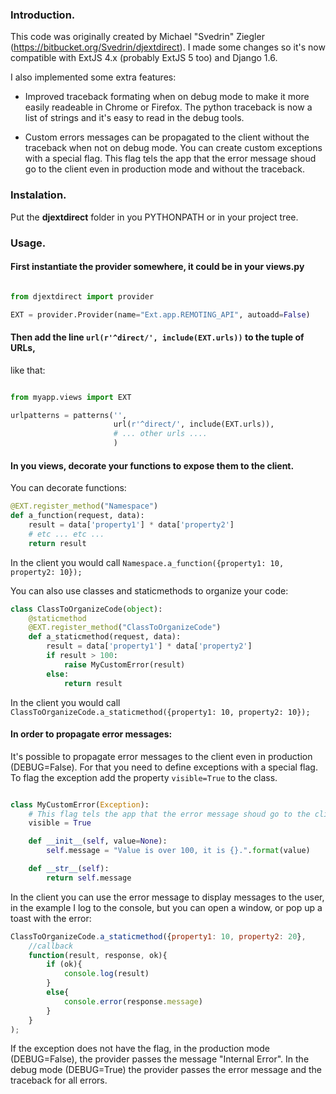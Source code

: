 ### Introduction.

This code was originally created by Michael "Svedrin" Ziegler (https://bitbucket.org/Svedrin/djextdirect).
I made some changes so it's now compatible with ExtJS 4.x (probably ExtJS 5 too) and Django 1.6.

I also implemented some extra features:

 - Improved traceback formating when on debug mode to make it more easily readeable in Chrome or Firefox.
    The python traceback is now a list of strings and it's easy to read in the debug tools.

 - Custom errors messages can be propagated to the client without the traceback when not on debug mode.
    You can create custom exceptions with a special flag. This flag tels the app that the error message shoud
    go to the client even in production mode and without the traceback.

### Instalation.

Put the **djextdirect** folder in you PYTHONPATH or in your project tree.

### Usage.

#### First instantiate the provider somewhere, it could be in your views.py

```python

from djextdirect import provider

EXT = provider.Provider(name="Ext.app.REMOTING_API", autoadd=False)

```

#### Then add the line `url(r'^direct/', include(EXT.urls))` to the tuple of URLs,
like that:

```python

from myapp.views import EXT

urlpatterns = patterns('',
                       url(r'^direct/', include(EXT.urls)),
                       # ... other urls ....
                       )
```


#### In you views, decorate your functions to expose them to the client.

You can decorate functions:

```python
@EXT.register_method("Namespace")
def a_function(request, data):
    result = data['property1'] * data['property2']
    # etc ... etc ...
    return result
```

In the client you would call `Namespace.a_function({property1: 10, property2: 10});`

You can also use classes and staticmethods to organize your code:

```python
class ClassToOrganizeCode(object):
    @staticmethod
    @EXT.register_method("ClassToOrganizeCode")
    def a_staticmethod(request, data):
        result = data['property1'] * data['property2']
        if result > 100:
            raise MyCustomError(result)
        else:
            return result
```

In the client you would call `ClassToOrganizeCode.a_staticmethod({property1: 10, property2: 10});`


#### In order to propagate error messages:

It's possible to propagate error messages to the client even in production (DEBUG=False).
For that you need to define exceptions with a special flag.
To flag the exception add the property `visible=True` to the class.

```python

class MyCustomError(Exception):
    # This flag tels the app that the error message shoud go to the client even in production moode.
    visible = True

    def __init__(self, value=None):
        self.message = "Value is over 100, it is {}.".format(value)

    def __str__(self):
        return self.message
```

In the client you can use the error message to display messages to the user, in the example I log to the
console, but you can open a window, or pop up a toast with the error:

```javascript
ClassToOrganizeCode.a_staticmethod({property1: 10, property2: 20},
    //callback
    function(result, response, ok){
        if (ok){
            console.log(result)
        }
        else{
            console.error(response.message)
        }
    }
);
```

If the exception does not have the flag, in the production mode (DEBUG=False),
the provider passes the message "Internal Error".
In the debug mode (DEBUG=True) the provider passes the error message and the traceback for all errors.
